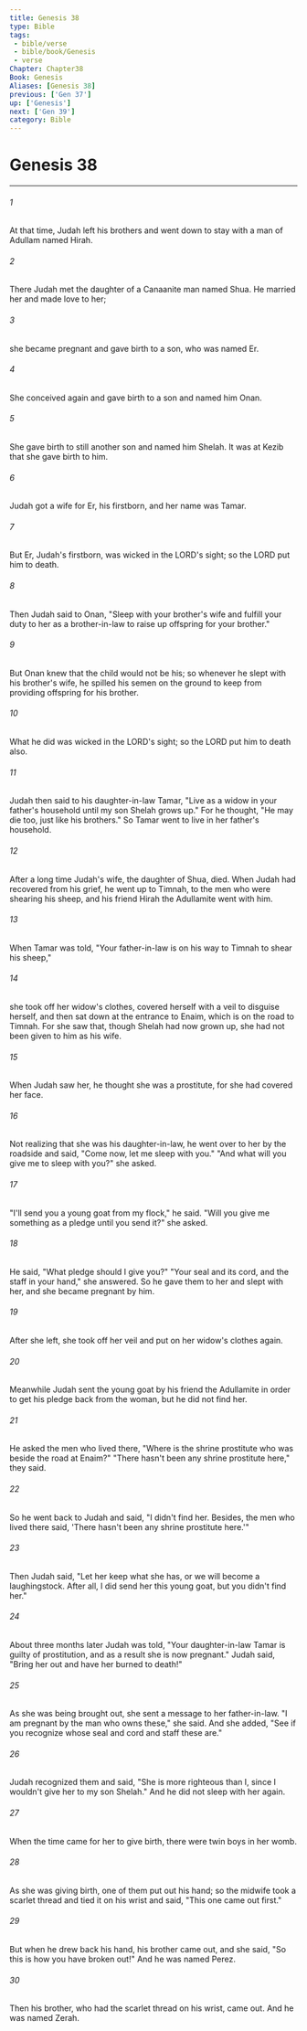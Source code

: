 ```yaml
---
title: Genesis 38
type: Bible
tags:
 - bible/verse
 - bible/book/Genesis
 - verse
Chapter: Chapter38
Book: Genesis
Aliases: [Genesis 38]
previous: ['Gen 37']
up: ['Genesis']
next: ['Gen 39']
category: Bible
---
```

# Genesis 38

***


###### 1 
At that time, Judah left his brothers and went down to stay with a man of Adullam named Hirah. 

###### 2 
There Judah met the daughter of a Canaanite man named Shua. He married her and made love to her; 

###### 3 
she became pregnant and gave birth to a son, who was named Er. 

###### 4 
She conceived again and gave birth to a son and named him Onan. 

###### 5 
She gave birth to still another son and named him Shelah. It was at Kezib that she gave birth to him. 

###### 6 
Judah got a wife for Er, his firstborn, and her name was Tamar. 

###### 7 
But Er, Judah's firstborn, was wicked in the LORD's sight; so the LORD put him to death. 

###### 8 
Then Judah said to Onan, "Sleep with your brother's wife and fulfill your duty to her as a brother-in-law to raise up offspring for your brother." 

###### 9 
But Onan knew that the child would not be his; so whenever he slept with his brother's wife, he spilled his semen on the ground to keep from providing offspring for his brother. 

###### 10 
What he did was wicked in the LORD's sight; so the LORD put him to death also. 

###### 11 
Judah then said to his daughter-in-law Tamar, "Live as a widow in your father's household until my son Shelah grows up." For he thought, "He may die too, just like his brothers." So Tamar went to live in her father's household. 

###### 12 
After a long time Judah's wife, the daughter of Shua, died. When Judah had recovered from his grief, he went up to Timnah, to the men who were shearing his sheep, and his friend Hirah the Adullamite went with him. 

###### 13 
When Tamar was told, "Your father-in-law is on his way to Timnah to shear his sheep," 

###### 14 
she took off her widow's clothes, covered herself with a veil to disguise herself, and then sat down at the entrance to Enaim, which is on the road to Timnah. For she saw that, though Shelah had now grown up, she had not been given to him as his wife. 

###### 15 
When Judah saw her, he thought she was a prostitute, for she had covered her face. 

###### 16 
Not realizing that she was his daughter-in-law, he went over to her by the roadside and said, "Come now, let me sleep with you." "And what will you give me to sleep with you?" she asked. 

###### 17 
"I'll send you a young goat from my flock," he said. "Will you give me something as a pledge until you send it?" she asked. 

###### 18 
He said, "What pledge should I give you?" "Your seal and its cord, and the staff in your hand," she answered. So he gave them to her and slept with her, and she became pregnant by him. 

###### 19 
After she left, she took off her veil and put on her widow's clothes again. 

###### 20 
Meanwhile Judah sent the young goat by his friend the Adullamite in order to get his pledge back from the woman, but he did not find her. 

###### 21 
He asked the men who lived there, "Where is the shrine prostitute who was beside the road at Enaim?" "There hasn't been any shrine prostitute here," they said. 

###### 22 
So he went back to Judah and said, "I didn't find her. Besides, the men who lived there said, 'There hasn't been any shrine prostitute here.'" 

###### 23 
Then Judah said, "Let her keep what she has, or we will become a laughingstock. After all, I did send her this young goat, but you didn't find her." 

###### 24 
About three months later Judah was told, "Your daughter-in-law Tamar is guilty of prostitution, and as a result she is now pregnant." Judah said, "Bring her out and have her burned to death!" 

###### 25 
As she was being brought out, she sent a message to her father-in-law. "I am pregnant by the man who owns these," she said. And she added, "See if you recognize whose seal and cord and staff these are." 

###### 26 
Judah recognized them and said, "She is more righteous than I, since I wouldn't give her to my son Shelah." And he did not sleep with her again. 

###### 27 
When the time came for her to give birth, there were twin boys in her womb. 

###### 28 
As she was giving birth, one of them put out his hand; so the midwife took a scarlet thread and tied it on his wrist and said, "This one came out first." 

###### 29 
But when he drew back his hand, his brother came out, and she said, "So this is how you have broken out!" And he was named Perez. 

###### 30 
Then his brother, who had the scarlet thread on his wrist, came out. And he was named Zerah. 
